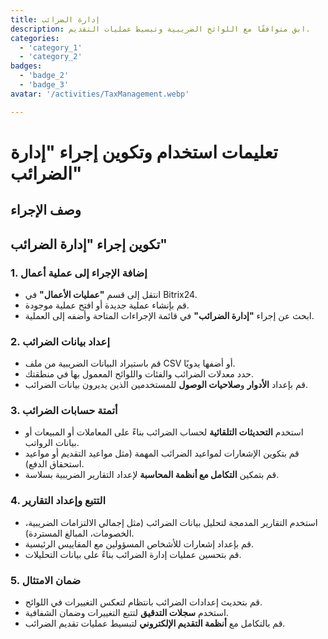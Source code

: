 ```yaml
---
title: إدارة الضرائب
description: ابق متوافقًا مع اللوائح الضريبية وتبسيط عمليات التقديم.
categories: 
  - 'category_1'
  - 'category_2'
badges: 
  - 'badge_2'
  - 'badge_3'
avatar: '/activities/TaxManagement.webp'

---
```

# تعليمات استخدام وتكوين إجراء "إدارة الضرائب"

## وصف الإجراء

## **تكوين إجراء "إدارة الضرائب"**

### 1. إضافة الإجراء إلى عملية أعمال
- انتقل إلى قسم **"عمليات الأعمال"** في Bitrix24.
- قم بإنشاء عملية جديدة أو افتح عملية موجودة.
- ابحث عن إجراء **"إدارة الضرائب"** في قائمة الإجراءات المتاحة وأضفه إلى العملية.

### 2. إعداد بيانات الضرائب
- قم باستيراد البيانات الضريبية من ملف CSV أو أضفها يدويًا.
- حدد معدلات الضرائب والفئات واللوائح المعمول بها في منطقتك.
- قم بإعداد **الأدوار** و**صلاحيات الوصول** للمستخدمين الذين يديرون بيانات الضرائب.

### 3. أتمتة حسابات الضرائب
- استخدم **التحديثات التلقائية** لحساب الضرائب بناءً على المعاملات أو المبيعات أو بيانات الرواتب.
- قم بتكوين الإشعارات لمواعيد الضرائب المهمة (مثل مواعيد التقديم أو مواعيد استحقاق الدفع).
- قم بتمكين **التكامل مع أنظمة المحاسبة** لإعداد التقارير الضريبية بسلاسة.

### 4. التتبع وإعداد التقارير
- استخدم التقارير المدمجة لتحليل بيانات الضرائب (مثل إجمالي الالتزامات الضريبية، الخصومات، المبالغ المستردة).
- قم بإعداد إشعارات للأشخاص المسؤولين مع المقاييس الرئيسية.
- قم بتحسين عمليات إدارة الضرائب بناءً على بيانات التحليلات.

### 5. ضمان الامتثال
- قم بتحديث إعدادات الضرائب بانتظام لتعكس التغييرات في اللوائح.
- استخدم **سجلات التدقيق** لتتبع التغييرات وضمان الشفافية.
- قم بالتكامل مع **أنظمة التقديم الإلكتروني** لتبسيط عمليات تقديم الضرائب.